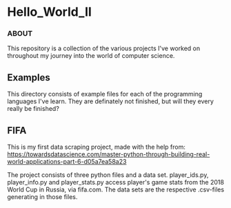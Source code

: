 # Hello_World_II

### ABOUT
This repository is a collection of the various projects I've worked on throughout my journey into the world of computer science.

## Examples
This directory consists of example files for each of the programming languages I've learn. They are definately not finished, but will they every really be finished?

## FIFA
This is my first data scraping project, made with the help from:
https://towardsdatascience.com/master-python-through-building-real-world-applications-part-6-d05a7ea58a23

The project consists of three python files and a data set. player_ids.py, player_info.py and player_stats.py access player's game stats from the 2018 World Cup in Russia, via fifa.com. The data sets are the respective .csv-files generating in those files. 

